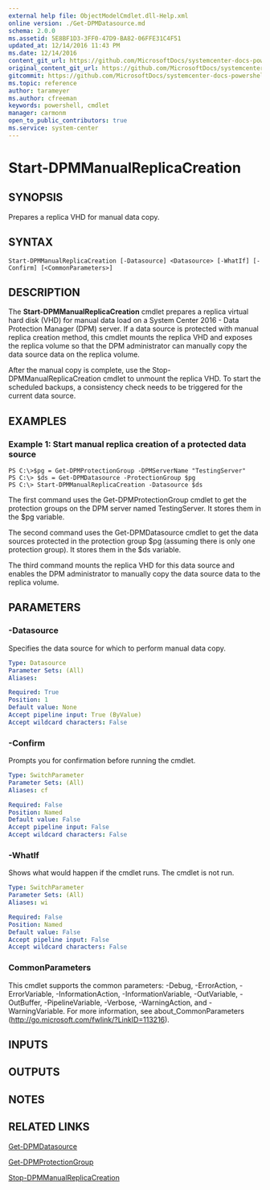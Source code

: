 ```yaml
---
external help file: ObjectModelCmdlet.dll-Help.xml
online version: ./Get-DPMDatasource.md
schema: 2.0.0
ms.assetid: 5E8BF1D3-3FF0-47D9-BA82-06FFE31C4F51
updated_at: 12/14/2016 11:43 PM
ms.date: 12/14/2016
content_git_url: https://github.com/MicrosoftDocs/systemcenter-docs-powershell/blob/master/systemcenter-cmdlets/SystemCenter2016/DataProtectionManager/v1.0/Start-DPMManualReplicaCreation.md
original_content_git_url: https://github.com/MicrosoftDocs/systemcenter-docs-powershell/blob/master/systemcenter-cmdlets/SystemCenter2016/DataProtectionManager/v1.0/Start-DPMManualReplicaCreation.md
gitcommit: https://github.com/MicrosoftDocs/systemcenter-docs-powershell/blob/96cd9bd2780eb6b78c540fa00d3b8a4313e3ed40/systemcenter-cmdlets/SystemCenter2016/DataProtectionManager/v1.0/Start-DPMManualReplicaCreation.md
ms.topic: reference
author: tarameyer
ms.author: cfreeman
keywords: powershell, cmdlet
manager: carmonm
open_to_public_contributors: true
ms.service: system-center
---
```


# Start-DPMManualReplicaCreation

## SYNOPSIS
Prepares a replica VHD for manual data copy.

## SYNTAX

```
Start-DPMManualReplicaCreation [-Datasource] <Datasource> [-WhatIf] [-Confirm] [<CommonParameters>]
```

## DESCRIPTION
The **Start-DPMManualReplicaCreation** cmdlet prepares a replica virtual hard disk (VHD) for manual data load on a System Center 2016 - Data Protection Manager (DPM) server.
If a data source is protected with manual replica creation method, this cmdlet mounts the replica VHD and exposes the replica volume so that the DPM administrator can manually copy the data source data on the replica volume.

After the manual copy is complete, use the Stop-DPMManualReplicaCreation cmdlet to unmount the replica VHD.
To start the scheduled backups, a consistency check needs to be triggered for the current data source.

## EXAMPLES

### Example 1: Start manual replica creation of a protected data source
```
PS C:\>$pg = Get-DPMProtectionGroup -DPMServerName "TestingServer"
PS C:\> $ds = Get-DPMDatasource -ProtectionGroup $pg
PS C:\> Start-DPMManualReplicaCreation -Datasource $ds
```

The first command uses the Get-DPMProtectionGroup cmdlet to get the protection groups on the DPM server named TestingServer.
It stores them in the $pg variable.

The second command uses the Get-DPMDatasource cmdlet to get the data sources protected in the protection group $pg (assuming there is only one protection group).
It stores them in the $ds variable.

The third command mounts the replica VHD for this data source and enables the DPM administrator to manually copy the data source data to the replica volume.

## PARAMETERS

### -Datasource
Specifies the data source for which to perform manual data copy.

```yaml
Type: Datasource
Parameter Sets: (All)
Aliases: 

Required: True
Position: 1
Default value: None
Accept pipeline input: True (ByValue)
Accept wildcard characters: False
```

### -Confirm
Prompts you for confirmation before running the cmdlet.

```yaml
Type: SwitchParameter
Parameter Sets: (All)
Aliases: cf

Required: False
Position: Named
Default value: False
Accept pipeline input: False
Accept wildcard characters: False
```

### -WhatIf
Shows what would happen if the cmdlet runs.
The cmdlet is not run.

```yaml
Type: SwitchParameter
Parameter Sets: (All)
Aliases: wi

Required: False
Position: Named
Default value: False
Accept pipeline input: False
Accept wildcard characters: False
```

### CommonParameters
This cmdlet supports the common parameters: -Debug, -ErrorAction, -ErrorVariable, -InformationAction, -InformationVariable, -OutVariable, -OutBuffer, -PipelineVariable, -Verbose, -WarningAction, and -WarningVariable. For more information, see about_CommonParameters (http://go.microsoft.com/fwlink/?LinkID=113216).

## INPUTS

## OUTPUTS

## NOTES

## RELATED LINKS

[Get-DPMDatasource](xref:SystemCenter2016/DataProtectionManager/v1.0/Get-DPMDatasource.md)

[Get-DPMProtectionGroup](xref:SystemCenter2016/DataProtectionManager/v1.0/Get-DPMProtectionGroup.md)

[Stop-DPMManualReplicaCreation](xref:SystemCenter2016/DataProtectionManager/v1.0/Stop-DPMManualReplicaCreation.md)

